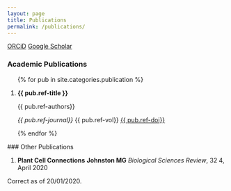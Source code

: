 ```yaml
---
layout: page
title: Publications
permalink: /publications/
---
```




[ORCiD](https://orcid.org/0000-0003-1141-6135) [Google Scholar](https://scholar.google.co.uk/citations?user=nliFYiAAAAAJ) 

### Academic Publications
<ol>
{% for pub in site.categories.publication %}
  <li>
    <p><strong>{{ pub.ref-title }}</strong></p>
    <p>{{ pub.ref-authors}}</p>
    <p><em>{{ pub.ref-journal}}</em> {{ pub.ref-vol}} <a href="https://doi.org/{{ pub.ref-doi}}">{{ pub.ref-doi}}</a></p>
  </li>
{% endfor %}
</ol>
### Other Publications

1. **Plant Cell Connections**
**Johnston MG**
_Biological Sciences Review_, 32 4, April 2020

Correct as of 20/01/2020.
